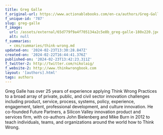 ```yaml
---
title: Greg Galle
f_original-url: https://www.actionablebooks.com/en-ca/authors/Greg-Galle/
f_unique-id: '787'
slug: greg-galle
f_image:
  url: /assets/external/65d779f9a4f705134a2c5e8b_greg-galle-180x220.jpeg
  alt: null
f_summaries:
  - cms/summaries/think-wrong.md
updated-on: '2024-02-23T13:30:28.847Z'
created-on: '2024-02-22T16:44:41.376Z'
published-on: '2024-02-23T13:42:23.311Z'
f_twitter-2: http://twitter.com/nikolaig/
f_website-2: http://www.thinkwrongbook.com
layout: '[authors].html'
tags: authors
---
```


Greg Galle has over 25 years of experience applying Think Wrong Practices to a broad array of private, public, and civil sector innovation challenges including product, service, process, systems, policy, experience, engagement, talent, professional development, and culture innovation. He co-founded Future Partners, a Silicon Valley innovation product and services firm, with co-authors John Bielenberg and Mike Burn in 2012 to teach individuals, teams, and organizations around the world how to Think Wrong.
